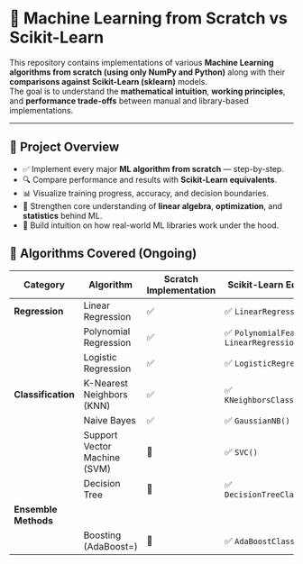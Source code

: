 # 🧠 Machine Learning from Scratch vs Scikit-Learn

This repository contains implementations of various **Machine Learning algorithms from scratch (using only NumPy and Python)** along with their **comparisons against Scikit-Learn (sklearn)** models.  
The goal is to understand the **mathematical intuition**, **working principles**, and **performance trade-offs** between manual and library-based implementations.

---

## 🚀 Project Overview

- ✅ Implement every major **ML algorithm from scratch** — step-by-step.
- 🔍 Compare performance and results with **Scikit-Learn equivalents**.
- 📊 Visualize training progress, accuracy, and decision boundaries.
- 🧩 Strengthen core understanding of **linear algebra**, **optimization**, and **statistics** behind ML.
- 🧠 Build intuition on how real-world ML libraries work under the hood.

## 🧩 Algorithms Covered (Ongoing)

| Category | Algorithm | Scratch Implementation | Scikit-Learn Equivalent |
|-----------|------------|------------------------|--------------------------|
| **Regression** | Linear Regression | ✅ | ✅ `LinearRegression()` |
| | Polynomial Regression | ✅ | ✅ `PolynomialFeatures` + `LinearRegression` |
| | Logistic Regression | ✅ | ✅ `LogisticRegression()` |
| **Classification** | K-Nearest Neighbors (KNN) | ✅ | ✅ `KNeighborsClassifier()` |
| | Naive Bayes | ✅ | ✅ `GaussianNB()` |
| | Support Vector Machine (SVM) | 🚧 | ✅ `SVC()` |
| | Decision Tree | 🚧 | ✅ `DecisionTreeClassifier()` |
| **Ensemble Methods** 
| | Boosting (AdaBoost=) | 🚧 | ✅ `AdaBoostClassifier()`|
